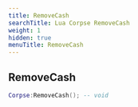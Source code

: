 ```yaml
---
title: RemoveCash
searchTitle: Lua Corpse RemoveCash
weight: 1
hidden: true
menuTitle: RemoveCash
---
```

## RemoveCash
```lua
Corpse:RemoveCash(); -- void
```